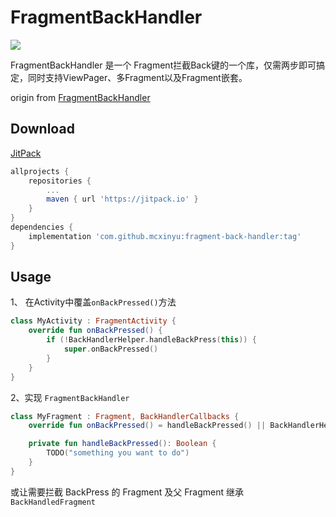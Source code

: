 # FragmentBackHandler

[![](https://jitpack.io/v/mcxinyu/fragment-back-handler.svg)](https://jitpack.io/#mcxinyu/fragment-back-handler)

FragmentBackHandler 是一个 Fragment拦截Back键的一个库，仅需两步即可搞定，同时支持ViewPager、多Fragment以及Fragment嵌套。

origin from [FragmentBackHandler](https://github.com/ikidou/FragmentBackHandler)

## Download

[JitPack](https://jitpack.io/#mcxinyu/fragment-back-handler)

```gradle
allprojects {
    repositories {
    	...
    	maven { url 'https://jitpack.io' }
    }
}
dependencies {
    implementation 'com.github.mcxinyu:fragment-back-handler:tag'
}
```

## Usage

1、 在Activity中覆盖`onBackPressed()`方法

```kotlin
class MyActivity : FragmentActivity {
    override fun onBackPressed() {
        if (!BackHandlerHelper.handleBackPress(this)) {
            super.onBackPressed()
        }
    }
}
```

2、实现 `FragmentBackHandler`

```kotlin
class MyFragment : Fragment, BackHandlerCallbacks {
    override fun onBackPressed() = handleBackPressed() || BackHandlerHelper.handleBackPress(this)

    private fun handleBackPressed(): Boolean {
        TODO("something you want to do")
    }
}
```

或让需要拦截 BackPress 的 Fragment 及父 Fragment 继承`BackHandledFragment`
